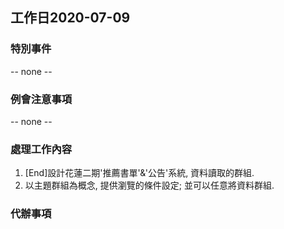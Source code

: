 ## 工作日2020-07-09
### 特別事件
-- none --

### 例會注意事項
-- none --

### 處理工作內容
1. [End]設計花蓮二期'推薦書單'&'公告'系統, 資料讀取的群組.
1. 以主題群組為概念, 提供瀏覽的條件設定; 並可以任意將資料群組.


### 代辦事項